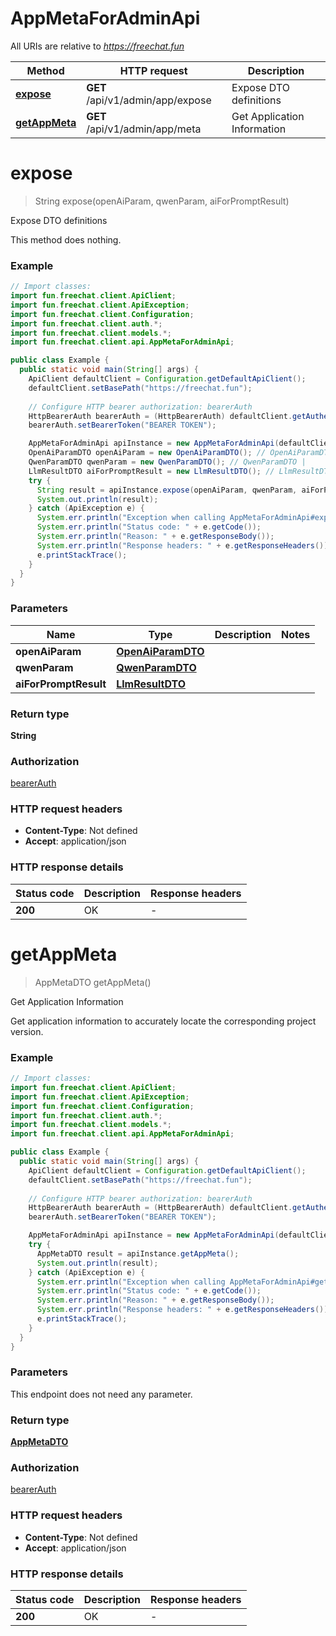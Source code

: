 # AppMetaForAdminApi

All URIs are relative to *https://freechat.fun*

| Method | HTTP request | Description |
|------------- | ------------- | -------------|
| [**expose**](AppMetaForAdminApi.md#expose) | **GET** /api/v1/admin/app/expose | Expose DTO definitions |
| [**getAppMeta**](AppMetaForAdminApi.md#getAppMeta) | **GET** /api/v1/admin/app/meta | Get Application Information |


<a id="expose"></a>
# **expose**
> String expose(openAiParam, qwenParam, aiForPromptResult)

Expose DTO definitions

This method does nothing.

### Example
```java
// Import classes:
import fun.freechat.client.ApiClient;
import fun.freechat.client.ApiException;
import fun.freechat.client.Configuration;
import fun.freechat.client.auth.*;
import fun.freechat.client.models.*;
import fun.freechat.client.api.AppMetaForAdminApi;

public class Example {
  public static void main(String[] args) {
    ApiClient defaultClient = Configuration.getDefaultApiClient();
    defaultClient.setBasePath("https://freechat.fun");
    
    // Configure HTTP bearer authorization: bearerAuth
    HttpBearerAuth bearerAuth = (HttpBearerAuth) defaultClient.getAuthentication("bearerAuth");
    bearerAuth.setBearerToken("BEARER TOKEN");

    AppMetaForAdminApi apiInstance = new AppMetaForAdminApi(defaultClient);
    OpenAiParamDTO openAiParam = new OpenAiParamDTO(); // OpenAiParamDTO | 
    QwenParamDTO qwenParam = new QwenParamDTO(); // QwenParamDTO | 
    LlmResultDTO aiForPromptResult = new LlmResultDTO(); // LlmResultDTO | 
    try {
      String result = apiInstance.expose(openAiParam, qwenParam, aiForPromptResult);
      System.out.println(result);
    } catch (ApiException e) {
      System.err.println("Exception when calling AppMetaForAdminApi#expose");
      System.err.println("Status code: " + e.getCode());
      System.err.println("Reason: " + e.getResponseBody());
      System.err.println("Response headers: " + e.getResponseHeaders());
      e.printStackTrace();
    }
  }
}
```

### Parameters

| Name | Type | Description  | Notes |
|------------- | ------------- | ------------- | -------------|
| **openAiParam** | [**OpenAiParamDTO**](.md)|  | |
| **qwenParam** | [**QwenParamDTO**](.md)|  | |
| **aiForPromptResult** | [**LlmResultDTO**](.md)|  | |

### Return type

**String**

### Authorization

[bearerAuth](../README.md#bearerAuth)

### HTTP request headers

 - **Content-Type**: Not defined
 - **Accept**: application/json

### HTTP response details
| Status code | Description | Response headers |
|-------------|-------------|------------------|
| **200** | OK |  -  |

<a id="getAppMeta"></a>
# **getAppMeta**
> AppMetaDTO getAppMeta()

Get Application Information

Get application information to accurately locate the corresponding project version.

### Example
```java
// Import classes:
import fun.freechat.client.ApiClient;
import fun.freechat.client.ApiException;
import fun.freechat.client.Configuration;
import fun.freechat.client.auth.*;
import fun.freechat.client.models.*;
import fun.freechat.client.api.AppMetaForAdminApi;

public class Example {
  public static void main(String[] args) {
    ApiClient defaultClient = Configuration.getDefaultApiClient();
    defaultClient.setBasePath("https://freechat.fun");
    
    // Configure HTTP bearer authorization: bearerAuth
    HttpBearerAuth bearerAuth = (HttpBearerAuth) defaultClient.getAuthentication("bearerAuth");
    bearerAuth.setBearerToken("BEARER TOKEN");

    AppMetaForAdminApi apiInstance = new AppMetaForAdminApi(defaultClient);
    try {
      AppMetaDTO result = apiInstance.getAppMeta();
      System.out.println(result);
    } catch (ApiException e) {
      System.err.println("Exception when calling AppMetaForAdminApi#getAppMeta");
      System.err.println("Status code: " + e.getCode());
      System.err.println("Reason: " + e.getResponseBody());
      System.err.println("Response headers: " + e.getResponseHeaders());
      e.printStackTrace();
    }
  }
}
```

### Parameters
This endpoint does not need any parameter.

### Return type

[**AppMetaDTO**](AppMetaDTO.md)

### Authorization

[bearerAuth](../README.md#bearerAuth)

### HTTP request headers

 - **Content-Type**: Not defined
 - **Accept**: application/json

### HTTP response details
| Status code | Description | Response headers |
|-------------|-------------|------------------|
| **200** | OK |  -  |


